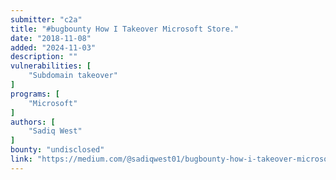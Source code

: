 ```yaml
---
submitter: "c2a"
title: "#bugbounty How I Takeover Microsoft Store."
date: "2018-11-08"
added: "2024-11-03"
description: ""
vulnerabilities: [
    "Subdomain takeover"
]
programs: [
    "Microsoft"
]
authors: [
    "Sadiq West"
]
bounty: "undisclosed"
link: "https://medium.com/@sadiqwest01/bugbounty-how-i-takeover-microsoft-store-a58c1b785aa0"
---
```





